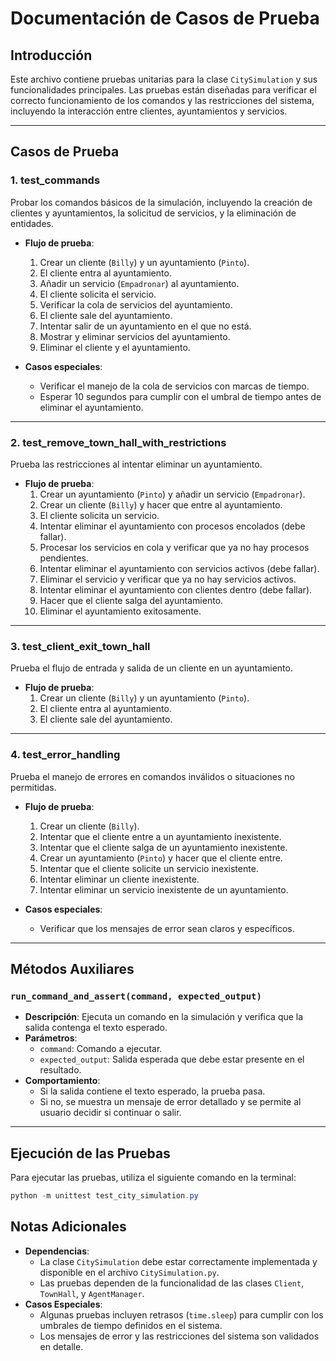 # Documentación de Casos de Prueba

## Introducción
Este archivo contiene pruebas unitarias para la clase `CitySimulation` y sus funcionalidades principales. Las pruebas están diseñadas para verificar el correcto funcionamiento de los comandos y las restricciones del sistema, incluyendo la interacción entre clientes, ayuntamientos y servicios.

---

## Casos de Prueba

### 1. **test_commands**
Probar los comandos básicos de la simulación, incluyendo la creación de clientes y ayuntamientos, la solicitud de servicios, y la eliminación de entidades.

- **Flujo de prueba**:
  1. Crear un cliente (`Billy`) y un ayuntamiento (`Pinto`).
  2. El cliente entra al ayuntamiento.
  3. Añadir un servicio (`Empadronar`) al ayuntamiento.
  4. El cliente solicita el servicio.
  5. Verificar la cola de servicios del ayuntamiento.
  6. El cliente sale del ayuntamiento.
  7. Intentar salir de un ayuntamiento en el que no está.
  8. Mostrar y eliminar servicios del ayuntamiento.
  9. Eliminar el cliente y el ayuntamiento.

- **Casos especiales**:
  - Verificar el manejo de la cola de servicios con marcas de tiempo.
  - Esperar 10 segundos para cumplir con el umbral de tiempo antes de eliminar el ayuntamiento.

---

### 2. **test_remove_town_hall_with_restrictions**
Prueba las restricciones al intentar eliminar un ayuntamiento.

- **Flujo de prueba**:
  1. Crear un ayuntamiento (`Pinto`) y añadir un servicio (`Empadronar`).
  2. Crear un cliente (`Billy`) y hacer que entre al ayuntamiento.
  3. El cliente solicita un servicio.
  4. Intentar eliminar el ayuntamiento con procesos encolados (debe fallar).
  5. Procesar los servicios en cola y verificar que ya no hay procesos pendientes.
  6. Intentar eliminar el ayuntamiento con servicios activos (debe fallar).
  7. Eliminar el servicio y verificar que ya no hay servicios activos.
  8. Intentar eliminar el ayuntamiento con clientes dentro (debe fallar).
  9. Hacer que el cliente salga del ayuntamiento.
  10. Eliminar el ayuntamiento exitosamente.

---

### 3. **test_client_exit_town_hall**
Prueba el flujo de entrada y salida de un cliente en un ayuntamiento.

- **Flujo de prueba**:
  1. Crear un cliente (`Billy`) y un ayuntamiento (`Pinto`).
  2. El cliente entra al ayuntamiento.
  3. El cliente sale del ayuntamiento.

---

### 4. **test_error_handling**
Prueba el manejo de errores en comandos inválidos o situaciones no permitidas.

- **Flujo de prueba**:
  1. Crear un cliente (`Billy`).
  2. Intentar que el cliente entre a un ayuntamiento inexistente.
  3. Intentar que el cliente salga de un ayuntamiento inexistente.
  4. Crear un ayuntamiento (`Pinto`) y hacer que el cliente entre.
  5. Intentar que el cliente solicite un servicio inexistente.
  6. Intentar eliminar un cliente inexistente.
  7. Intentar eliminar un servicio inexistente de un ayuntamiento.

- **Casos especiales**:
  - Verificar que los mensajes de error sean claros y específicos.

---

## Métodos Auxiliares

### `run_command_and_assert(command, expected_output)`
- **Descripción**: Ejecuta un comando en la simulación y verifica que la salida contenga el texto esperado.
- **Parámetros**:
  - `command`: Comando a ejecutar.
  - `expected_output`: Salida esperada que debe estar presente en el resultado.
- **Comportamiento**:
  - Si la salida contiene el texto esperado, la prueba pasa.
  - Si no, se muestra un mensaje de error detallado y se permite al usuario decidir si continuar o salir.

---

## Ejecución de las Pruebas

Para ejecutar las pruebas, utiliza el siguiente comando en la terminal:

```powershell
python -m unittest test_city_simulation.py
```

## Notas Adicionales

- **Dependencias**:
  - La clase `CitySimulation` debe estar correctamente implementada y disponible en el archivo `CitySimulation.py`.
  - Las pruebas dependen de la funcionalidad de las clases `Client`, `TownHall`, y `AgentManager`.
- **Casos Especiales**:
  - Algunas pruebas incluyen retrasos (`time.sleep`) para cumplir con los umbrales de tiempo definidos en el sistema.
  - Los mensajes de error y las restricciones del sistema son validados en detalle.